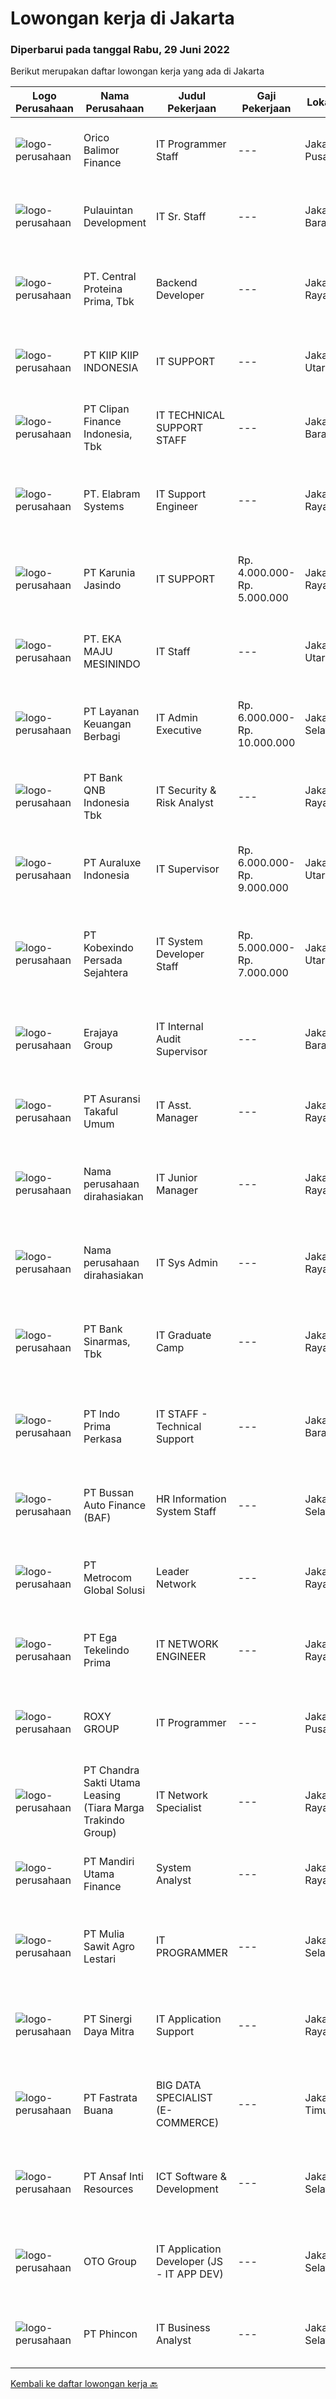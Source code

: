 
  # Lowongan kerja di Jakarta

  ### Diperbarui pada tanggal Rabu, 29 Juni 2022

  Berikut merupakan daftar lowongan kerja yang ada di Jakarta

  |Logo Perusahaan | Nama Perusahaan | Judul Pekerjaan | Gaji Pekerjaan | Lokasi | Deskripsi | Tanggal diunggah | Pranala |
  | -------------- | --------------- | --------------- | --------- | --------- | -------------- | ------- | ----------- |
  |![logo-perusahaan](https://image-service-cdn.seek.com.au/6d870c6a68dee06775d91edf7b2f3ca7d0c587d9/ee4dce1061f3f616224767ad58cb2fc751b8d2dc)|Orico Balimor Finance|IT Programmer Staff|---|Jakarta Pusat|Job Description: Database knowledge (Mysql, SQL Server, Neo4J). Linux Based Operating System knowledge. First level support, troubleshooting,...|Selasa, 28 Juni 2022|https://www.jobstreet.co.id/id/job/it-programmer-staff-3936694?token=0~f7ecf4f9-b0f8-44e2-aa1c-f9cd131f530f&sectionRank=1&jobId=jobstreet-id-job-3936694|
|![logo-perusahaan](https://image-service-cdn.seek.com.au/e978cd58de7821eb2a1f0598bd5e5785861f1335/ee4dce1061f3f616224767ad58cb2fc751b8d2dc)|Pulauintan Development|IT Sr. Staff|---|Jakarta Barat|Job Descriptions : Programming Manage website Discuss about new technology that we should use Maintain external system (Hotel / Apartment related)...|Selasa, 28 Juni 2022|https://www.jobstreet.co.id/id/job/it-sr.-staff-3936750?token=0~f7ecf4f9-b0f8-44e2-aa1c-f9cd131f530f&sectionRank=2&jobId=jobstreet-id-job-3936750|
|![logo-perusahaan](https://image-service-cdn.seek.com.au/7e5d2445584e8eaf7dc5ab6fa7b696aaf8f2833d/ee4dce1061f3f616224767ad58cb2fc751b8d2dc)|PT. Central Proteina Prima, Tbk|Backend Developer|---|Jakarta Raya|Persyaratan: Berpengalaman dalam Database Relasional (MySQL, SQL Server, PostgreSQL) Memiliki pemahaman Continuous Integration &amp; Continuous...|Selasa, 28 Juni 2022|https://www.jobstreet.co.id/id/job/backend-developer-3936100?token=0~f7ecf4f9-b0f8-44e2-aa1c-f9cd131f530f&sectionRank=3&jobId=jobstreet-id-job-3936100|
|![logo-perusahaan](https://image-service-cdn.seek.com.au/b5120f18778aa8f318770f8dfcb6b78e79c437b5/ee4dce1061f3f616224767ad58cb2fc751b8d2dc)|PT KIIP KIIP INDONESIA|IT SUPPORT|---|Jakarta Utara|Job desc -         Merakit, memperbaiki, dan mengatur kapasitas komputer-         Memastikan komputer yang digunakan dapat...|Rabu, 29 Juni 2022|https://www.jobstreet.co.id/id/job/it-support-3937423?token=0~f7ecf4f9-b0f8-44e2-aa1c-f9cd131f530f&sectionRank=4&jobId=jobstreet-id-job-3937423|
|![logo-perusahaan](https://image-service-cdn.seek.com.au/3e50b928453da2269fd82efbd1e89ba68089a4f1/ee4dce1061f3f616224767ad58cb2fc751b8d2dc)|PT Clipan Finance Indonesia, Tbk|IT TECHNICAL SUPPORT STAFF|---|Jakarta Barat|Melakukan pemeliharaan dan perbaikan pada perangkat keras &amp; lunak pada kantor pusat dan kantor cabang. Berkoordinasi dengan divisi terkait dan...|Selasa, 28 Juni 2022|https://www.jobstreet.co.id/id/job/it-technical-support-staff-3936945?token=0~f7ecf4f9-b0f8-44e2-aa1c-f9cd131f530f&sectionRank=5&jobId=jobstreet-id-job-3936945|
|![logo-perusahaan](https://image-service-cdn.seek.com.au/7fc19aa3161f0e3e20113f5c7b977d57f321093d/ee4dce1061f3f616224767ad58cb2fc751b8d2dc)|PT. Elabram Systems|IT Support Engineer|---|Jakarta Raya|Job Highlights: Career Growth Opportunities Performance Based Culture  Key Responsibilities: Installing and configuring computer hardware operating...|Selasa, 28 Juni 2022|https://www.jobstreet.co.id/id/job/it-support-engineer-5009349/origin/my?token=0~f7ecf4f9-b0f8-44e2-aa1c-f9cd131f530f&sectionRank=6&jobId=jobstreet-my-job-5009349|
|![logo-perusahaan](https://image-service-cdn.seek.com.au/69dec2a4b8b4155e3ba62b29545a50a3233f698a/ee4dce1061f3f616224767ad58cb2fc751b8d2dc)|PT Karunia Jasindo|IT SUPPORT|Rp. 4.000.000-Rp. 5.000.000|Jakarta Raya|Memastikan jaringan server bekerja dengan baik. Melakukan konfigurasi LAN, WAN, IP, SubNetting, Backup Data, dan Malware/Antivirus/Ransomware. Mampu...|Selasa, 28 Juni 2022|https://www.jobstreet.co.id/id/job/it-support-3935953?token=0~f7ecf4f9-b0f8-44e2-aa1c-f9cd131f530f&sectionRank=7&jobId=jobstreet-id-job-3935953|
|![logo-perusahaan](https://image-service-cdn.seek.com.au/a4a84837341a10ac68970bbf9454a49a6418770a/ee4dce1061f3f616224767ad58cb2fc751b8d2dc)|PT. EKA MAJU MESININDO|IT Staff|---|Jakarta Utara|Pendidikan minimal D3/S1 Ilmu Komputer (SMK Jurusan Teknik Jaringan Komputer welcomed to apply) Menguasai jaringan lokal dan internet (LAN/WAN)...|Selasa, 28 Juni 2022|https://www.jobstreet.co.id/id/job/it-staff-3936592?token=0~f7ecf4f9-b0f8-44e2-aa1c-f9cd131f530f&sectionRank=8&jobId=jobstreet-id-job-3936592|
|![logo-perusahaan](https://image-service-cdn.seek.com.au/56e81942d98267fbade264edbef9bda0bac28ad1/ee4dce1061f3f616224767ad58cb2fc751b8d2dc)|PT Layanan Keuangan Berbagi|IT Admin Executive|Rp. 6.000.000-Rp. 10.000.000|Jakarta Selatan|Position – IT Admin ExecutiveLocation – Jakarta SelatanExperience – Minimum 3 Years of experience in the sameCompensation – NegotiableJob...|Selasa, 28 Juni 2022|https://www.jobstreet.co.id/id/job/it-admin-executive-3937057?token=0~f7ecf4f9-b0f8-44e2-aa1c-f9cd131f530f&sectionRank=9&jobId=jobstreet-id-job-3937057|
|![logo-perusahaan](https://image-service-cdn.seek.com.au/6b731584768b3cbd58a5032f88c5b5540b2a4b4a/ee4dce1061f3f616224767ad58cb2fc751b8d2dc)|PT Bank QNB Indonesia Tbk|IT Security & Risk Analyst|---|Jakarta Raya|Responsibilities: Work cross functionally in a diverse, local and international environment to ensure IT security risks are managed accordingly....|Selasa, 28 Juni 2022|https://www.jobstreet.co.id/id/job/it-security-risk-analyst-3917430?token=0~f7ecf4f9-b0f8-44e2-aa1c-f9cd131f530f&sectionRank=10&jobId=jobstreet-id-job-3917430|
|![logo-perusahaan](https://i.ibb.co/sqvTCh9/112815900-stock-vector-no-image-available-icon-flat-vector.webp)|PT Auraluxe Indonesia|IT Supervisor|Rp. 6.000.000-Rp. 9.000.000|Jakarta Utara|Kualifikasi: ​Pendidikan minimal S1 Jurusan Teknik (Teknik Informatika /Sistem Informasi). Berpengalaman dalam menangani sistem IT internal, khususnya...|Senin, 27 Juni 2022|https://www.jobstreet.co.id/id/job/it-supervisor-3934520?token=0~f7ecf4f9-b0f8-44e2-aa1c-f9cd131f530f&sectionRank=11&jobId=jobstreet-id-job-3934520|
|![logo-perusahaan](https://image-service-cdn.seek.com.au/99d2b244eeb1749cdb72823158e624310c8c1b7f/ee4dce1061f3f616224767ad58cb2fc751b8d2dc)|PT Kobexindo Persada Sejahtera|IT System Developer Staff|Rp. 5.000.000-Rp. 7.000.000|Jakarta Utara|Kualifikasi: Pendidikan S1 Jurusan Informatika / Ilmu Komputer Pengalaman kerja min 2 tahun Berpengalaman Programming C# Berpengalaman SQL Server dan...|Selasa, 28 Juni 2022|https://www.jobstreet.co.id/id/job/it-system-developer-staff-3917400?token=0~f7ecf4f9-b0f8-44e2-aa1c-f9cd131f530f&sectionRank=12&jobId=jobstreet-id-job-3917400|
|![logo-perusahaan](https://image-service-cdn.seek.com.au/1a2c5a4ce6128662ea32374602a92543f60d4144/ee4dce1061f3f616224767ad58cb2fc751b8d2dc)|Erajaya Group|IT Internal Audit Supervisor|---|Jakarta Barat|Responsbilities :1. Perform Audit Activity based on IT Risk Based2. Conducting Reviews of Applications System, IT processes, and IT Networking3....|Rabu, 29 Juni 2022|https://www.jobstreet.co.id/id/job/it-internal-audit-supervisor-3937285?token=0~f7ecf4f9-b0f8-44e2-aa1c-f9cd131f530f&sectionRank=13&jobId=jobstreet-id-job-3937285|
|![logo-perusahaan](https://image-service-cdn.seek.com.au/869ea699c90d16f4c5b266ef00146237537a72e2/ee4dce1061f3f616224767ad58cb2fc751b8d2dc)|PT Asuransi Takaful Umum|IT Asst. Manager|---|Jakarta Raya|Job Description Design and build scalable microservices and REST APIs to the standards to expose business capabilities for internal and external...|Selasa, 28 Juni 2022|https://www.jobstreet.co.id/id/job/it-asst.-manager-3936580?token=0~f7ecf4f9-b0f8-44e2-aa1c-f9cd131f530f&sectionRank=14&jobId=jobstreet-id-job-3936580|
|![logo-perusahaan](https://i.ibb.co/sqvTCh9/112815900-stock-vector-no-image-available-icon-flat-vector.webp)|Nama perusahaan dirahasiakan|IT Junior Manager|---|Jakarta Raya|Deskripsi Pekerjaan Merencanakan strategi implementasi atas kebijakan perusahaan Memastikan semua sistem IT berjalan dengan lancar Melakukan monitor...|Senin, 27 Juni 2022|https://www.jobstreet.co.id/id/job/it-junior-manager-3935050?token=0~f7ecf4f9-b0f8-44e2-aa1c-f9cd131f530f&sectionRank=15&jobId=jobstreet-id-job-3935050|
|![logo-perusahaan](https://i.ibb.co/sqvTCh9/112815900-stock-vector-no-image-available-icon-flat-vector.webp)|Nama perusahaan dirahasiakan|IT Sys Admin|---|Jakarta Raya|Merencanakan, implementasi serta maintenance infrastructurejaringan baik untuk skala cloud, on premise, LAN, WAN termasuk device router sampai klien...|Selasa, 28 Juni 2022|https://www.jobstreet.co.id/id/job/it-sys-admin-3936238?token=0~f7ecf4f9-b0f8-44e2-aa1c-f9cd131f530f&sectionRank=16&jobId=jobstreet-id-job-3936238|
|![logo-perusahaan](https://image-service-cdn.seek.com.au/183e728b1aaa48d9cd3efc94c4090f63804ec968/ee4dce1061f3f616224767ad58cb2fc751b8d2dc)|PT Bank Sinarmas, Tbk|IT Graduate Camp|---|Jakarta Raya|Qualification : Minimum Bachelor's Degree (3.00 GPA) majoring in Information Technology or Information System Maximum 2 years of experience Fresh...|Rabu, 29 Juni 2022|https://www.jobstreet.co.id/id/job/it-graduate-camp-3937510?token=0~f7ecf4f9-b0f8-44e2-aa1c-f9cd131f530f&sectionRank=17&jobId=jobstreet-id-job-3937510|
|![logo-perusahaan](https://image-service-cdn.seek.com.au/a6f681e83a4cc85c4dccbd92f81618c247254c8a/ee4dce1061f3f616224767ad58cb2fc751b8d2dc)|PT Indo Prima Perkasa|IT STAFF - Technical Support|---|Jakarta Barat|Deskripsi Pekerjaan: Mampu membuat custom program report untuk memenuhi kebutuhan user dan pengembangan lainnya Memberikan pelatihan terkait dengan...|Selasa, 28 Juni 2022|https://www.jobstreet.co.id/id/job/it-staff-technical-support-3936486?token=0~f7ecf4f9-b0f8-44e2-aa1c-f9cd131f530f&sectionRank=18&jobId=jobstreet-id-job-3936486|
|![logo-perusahaan](https://image-service-cdn.seek.com.au/54993bb1f2d4d0100bd1395ebfa53bc71346c6a2/ee4dce1061f3f616224767ad58cb2fc751b8d2dc)|PT Bussan Auto Finance (BAF)|HR Information System Staff|---|Jakarta Selatan|Tugas dan tanggung jawab: Develop Aplikasi sekaligus studi kasus yg bersifat perbaikan dan pengembangan, dan mengelola data system HRM Berperan...|Selasa, 28 Juni 2022|https://www.jobstreet.co.id/id/job/hr-information-system-staff-3936803?token=0~f7ecf4f9-b0f8-44e2-aa1c-f9cd131f530f&sectionRank=19&jobId=jobstreet-id-job-3936803|
|![logo-perusahaan](https://image-service-cdn.seek.com.au/ff4cb1233a290f926d9dced69b6a50ab8b087e47/ee4dce1061f3f616224767ad58cb2fc751b8d2dc)|PT Metrocom Global Solusi|Leader Network|---|Jakarta Raya|Jobs requirements: S1 in Computer Engineer, IT or related field Minimum of 4 year experience as  Leader Network Good analytical skills to identify...|Selasa, 28 Juni 2022|https://www.jobstreet.co.id/id/job/leader-network-3917759?token=0~f7ecf4f9-b0f8-44e2-aa1c-f9cd131f530f&sectionRank=20&jobId=jobstreet-id-job-3917759|
|![logo-perusahaan](https://image-service-cdn.seek.com.au/33128c78414bda6d668e9af17865c89cca289d89/ee4dce1061f3f616224767ad58cb2fc751b8d2dc)|PT Ega Tekelindo Prima|IT NETWORK ENGINEER|---|Jakarta Raya|Responsibilities:   Responding to queries via chat, email, or phone Providing IT support to computer users within the office Initial troubleshooting...|Senin, 27 Juni 2022|https://www.jobstreet.co.id/id/job/it-network-engineer-3934081?token=0~f7ecf4f9-b0f8-44e2-aa1c-f9cd131f530f&sectionRank=21&jobId=jobstreet-id-job-3934081|
|![logo-perusahaan](https://image-service-cdn.seek.com.au/5e727692419c317b1fc3653c09971b362310189e/ee4dce1061f3f616224767ad58cb2fc751b8d2dc)|ROXY GROUP|IT Programmer|---|Jakarta Pusat|Kualifikasi :Pengalaman minimal 3 tahun di bidang IT ProgrammerPendidikan minimal D3 atau S1 Teknologi InformatikaTerbiasa membuat aplikasi berbasis...|Selasa, 28 Juni 2022|https://www.jobstreet.co.id/id/job/it-programmer-3925396?token=0~f7ecf4f9-b0f8-44e2-aa1c-f9cd131f530f&sectionRank=22&jobId=jobstreet-id-job-3925396|
|![logo-perusahaan](https://image-service-cdn.seek.com.au/378f0cf2f32d29084aa58f38d56ac05cb89a8ebd/ee4dce1061f3f616224767ad58cb2fc751b8d2dc)|PT Chandra Sakti Utama Leasing (Tiara Marga Trakindo Group)|IT Network Specialist|---|Jakarta Raya|Why join Us ? Working from home during Covid-19 pandemic whenever possible. We offer very attractive salary and outstanding benefits. You will always...|Selasa, 28 Juni 2022|https://www.jobstreet.co.id/id/job/it-network-specialist-3936831?token=0~f7ecf4f9-b0f8-44e2-aa1c-f9cd131f530f&sectionRank=23&jobId=jobstreet-id-job-3936831|
|![logo-perusahaan](https://image-service-cdn.seek.com.au/a39907e84cef821cfb1fdbe7e24b4ef905fabdc2/ee4dce1061f3f616224767ad58cb2fc751b8d2dc)|PT Mandiri Utama Finance|System Analyst|---|Jakarta Raya|Membuat analisis dan desain berdasarkan requirement yang dibuat oleh Business Analyst bersama dengan Business User Melakukan koordinasi dengan...|Selasa, 28 Juni 2022|https://www.jobstreet.co.id/id/job/system-analyst-3918322?token=0~f7ecf4f9-b0f8-44e2-aa1c-f9cd131f530f&sectionRank=24&jobId=jobstreet-id-job-3918322|
|![logo-perusahaan](https://image-service-cdn.seek.com.au/94f7dc0d1bf7892dbfe2fbc03c4ff199d4ad8372/ee4dce1061f3f616224767ad58cb2fc751b8d2dc)|PT Mulia Sawit Agro Lestari|IT PROGRAMMER|---|Jakarta Selatan|Kandidat harus memiliki setidaknya SMK, Diploma, Gelar Sarjana di Teknik (Komputer/Telekomunikasi) atau setara. Bahasa yang harus dimiliki: English,...|Rabu, 29 Juni 2022|https://www.jobstreet.co.id/id/job/it-programmer-3937430?token=0~f7ecf4f9-b0f8-44e2-aa1c-f9cd131f530f&sectionRank=25&jobId=jobstreet-id-job-3937430|
|![logo-perusahaan](https://image-service-cdn.seek.com.au/fc74dda872268a411368ab1a78aee167b224f0b8/ee4dce1061f3f616224767ad58cb2fc751b8d2dc)|PT Sinergi Daya Mitra|IT Application Support|---|Jakarta Raya|Qualifications : Candidate must possess at least Bachelor's Degree in Engineering (Computer/Telecommunication) or equivalent Having experience as IT...|Senin, 27 Juni 2022|https://www.jobstreet.co.id/id/job/it-application-support-3934918?token=0~f7ecf4f9-b0f8-44e2-aa1c-f9cd131f530f&sectionRank=26&jobId=jobstreet-id-job-3934918|
|![logo-perusahaan](https://image-service-cdn.seek.com.au/6c5af809d8171dddb190fe29119c4604308371aa/ee4dce1061f3f616224767ad58cb2fc751b8d2dc)|PT Fastrata Buana|BIG DATA SPECIALIST (E-COMMERCE)|---|Jakarta Timur|Tanggung Jawab : Membantu mendevelopment dashboard Big Data Melakukan analisis pada kumpulan data yang besar untuk kebutuhan analisa managemen dan...|Selasa, 28 Juni 2022|https://www.jobstreet.co.id/id/job/big-data-specialist-e-commerce-3935762?token=0~f7ecf4f9-b0f8-44e2-aa1c-f9cd131f530f&sectionRank=27&jobId=jobstreet-id-job-3935762|
|![logo-perusahaan](https://image-service-cdn.seek.com.au/77c18b5e6ba2360bc5ad45a481d1da6c58abde44/ee4dce1061f3f616224767ad58cb2fc751b8d2dc)|PT Ansaf Inti Resources|ICT Software & Development|---|Jakarta Selatan|Deskripsi Kerjaan: Develop system Application Create and develop report Maintenance and monitoring server Support user terkait trouble and maintenance...|Selasa, 28 Juni 2022|https://www.jobstreet.co.id/id/job/ict-software-development-3935605?token=0~f7ecf4f9-b0f8-44e2-aa1c-f9cd131f530f&sectionRank=28&jobId=jobstreet-id-job-3935605|
|![logo-perusahaan](https://image-service-cdn.seek.com.au/77d81cdb1c2b0e49b3e327366ca0068db04c4af1/ee4dce1061f3f616224767ad58cb2fc751b8d2dc)|OTO Group|IT Application Developer  (JS - IT APP DEV)|---|Jakarta Selatan|Lingkup Kerja: Merancang, mengembangkan, melakukan test dan mendokumentasikan framework dan sistem aplikasi serta mencari &amp; mempelajari tools...|Selasa, 28 Juni 2022|https://www.jobstreet.co.id/id/job/it-application-developer-js-it-app-dev-3916897?token=0~f7ecf4f9-b0f8-44e2-aa1c-f9cd131f530f&sectionRank=29&jobId=jobstreet-id-job-3916897|
|![logo-perusahaan](https://image-service-cdn.seek.com.au/13c7c79ce8e6e7a5b3609e4e6d0ee4622834fcb3/ee4dce1061f3f616224767ad58cb2fc751b8d2dc)|PT Phincon|IT Business Analyst|---|Jakarta Selatan|Job Description: Assisting with the business case Provide consultancy with customers to identify business challenges by eliciting requirements and to...|Selasa, 28 Juni 2022|https://www.jobstreet.co.id/id/job/it-business-analyst-3917077?token=0~f7ecf4f9-b0f8-44e2-aa1c-f9cd131f530f&sectionRank=30&jobId=jobstreet-id-job-3917077|


  [Kembali ke daftar lowongan kerja 🔙](../README.md#daftar-lowongan-kerja)
  
